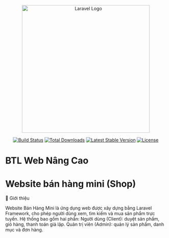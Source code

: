 <p align="center"><a href="https://laravel.com" target="_blank"><img src="https://raw.githubusercontent.com/laravel/art/master/logo-lockup/5%20SVG/2%20CMYK/1%20Full%20Color/laravel-logolockup-cmyk-red.svg" width="400" alt="Laravel Logo"></a></p>

<p align="center">
<a href="https://github.com/laravel/framework/actions"><img src="https://github.com/laravel/framework/workflows/tests/badge.svg" alt="Build Status"></a>
<a href="https://packagist.org/packages/laravel/framework"><img src="https://img.shields.io/packagist/dt/laravel/framework" alt="Total Downloads"></a>
<a href="https://packagist.org/packages/laravel/framework"><img src="https://img.shields.io/packagist/v/laravel/framework" alt="Latest Stable Version"></a>
<a href="https://packagist.org/packages/laravel/framework"><img src="https://img.shields.io/packagist/l/laravel/framework" alt="License"></a>
</p>

# BTL Web Nâng Cao
# Website bán hàng mini (Shop)
🧩 Giới thiệu

Website Bán Hàng Mini là ứng dụng web được xây dựng bằng Laravel Framework, cho phép người dùng xem, tìm kiếm và mua sản phẩm trực tuyến.
Hệ thống bao gồm hai phần:
Người dùng (Client): duyệt sản phẩm, giỏ hàng, thanh toán giả lập.	Quản trị viên (Admin): quản lý sản phẩm, danh mục và đơn hàng.

    